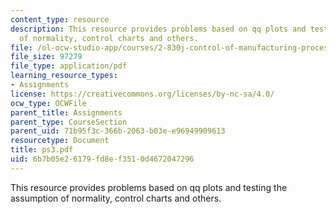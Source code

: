 ```yaml
---
content_type: resource
description: This resource provides problems based on qq plots and testing the assumption
  of normality, control charts and others.
file: /ol-ocw-studio-app/courses/2-830j-control-of-manufacturing-processes-sma-6303-spring-2008/6b7b05e26179fd8ef3510d4672047296_ps3.pdf
file_size: 97279
file_type: application/pdf
learning_resource_types:
- Assignments
license: https://creativecommons.org/licenses/by-nc-sa/4.0/
ocw_type: OCWFile
parent_title: Assignments
parent_type: CourseSection
parent_uid: 71b95f3c-366b-2063-b03e-e96949909613
resourcetype: Document
title: ps3.pdf
uid: 6b7b05e2-6179-fd8e-f351-0d4672047296
---
```

This resource provides problems based on qq plots and testing the assumption of normality, control charts and others.